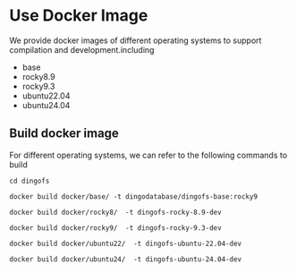 # Use Docker Image

We provide docker images of different operating systems to support compilation and development.including

- base
- rocky8.9
- rocky9.3
- ubuntu22.04
- ubuntu24.04

## Build docker image

For different operating systems, we can refer to the following commands to build

``````
cd dingofs 

docker build docker/base/ -t dingodatabase/dingofs-base:rocky9

docker build docker/rocky8/  -t dingofs-rocky-8.9-dev

docker build docker/rocky9/  -t dingofs-rocky-9.3-dev

docker build docker/ubuntu22/  -t dingofs-ubuntu-22.04-dev

docker build docker/ubuntu24/  -t dingofs-ubuntu-24.04-dev

``````
